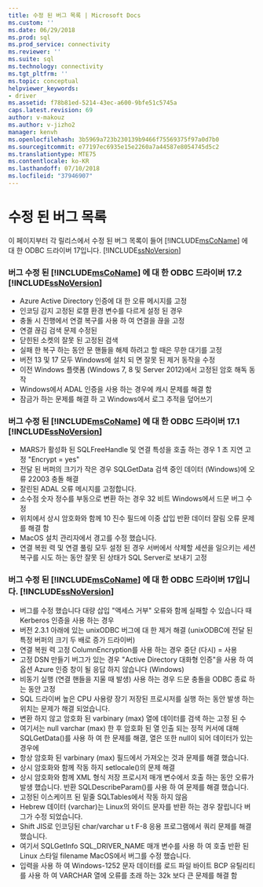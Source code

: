 ```yaml
---
title: 수정 된 버그 목록 | Microsoft Docs
ms.custom: ''
ms.date: 06/29/2018
ms.prod: sql
ms.prod_service: connectivity
ms.reviewer: ''
ms.suite: sql
ms.technology: connectivity
ms.tgt_pltfrm: ''
ms.topic: conceptual
helpviewer_keywords:
- driver
ms.assetid: f78b81ed-5214-43ec-a600-9bfe51c5745a
caps.latest.revision: 69
author: v-makouz
ms.author: v-jizho2
manager: kenvh
ms.openlocfilehash: 3b5969a723b230139b9466f75569375f97a0d7b0
ms.sourcegitcommit: e77197ec6935e15e2260a7a44587e8054745d5c2
ms.translationtype: MTE75
ms.contentlocale: ko-KR
ms.lasthandoff: 07/10/2018
ms.locfileid: "37946907"
---
```

# <a name="list-of-bugs-fixed"></a>수정 된 버그 목록

이 페이지부터 각 릴리스에서 수정 된 버그 목록이 들어 [!INCLUDE[msCoName](../../includes/msconame_md.md)] 에 대 한 ODBC 드라이버 17입니다. [!INCLUDE[ssNoVersion](../../includes/ssnoversion_md.md)]

### <a name="bug-fixes-in-the-includemsconameincludesmsconamemdmd-odbc-driver-172-for-includessnoversionincludesssnoversionmdmd"></a>버그 수정 된 [!INCLUDE[msCoName](../../includes/msconame_md.md)] 에 대 한 ODBC 드라이버 17.2 [!INCLUDE[ssNoVersion](../../includes/ssnoversion_md.md)]

- Azure Active Directory 인증에 대 한 오류 메시지를 고정
- 인코딩 감지 고정된 로캘 환경 변수를 다르게 설정 된 경우
- 충돌 시 진행에서 연결 복구를 사용 하 여 연결을 끊을 고정
- 연결 끊김 검색 문제 수정된
- 닫힌된 소켓의 잘못 된 고정된 검색
- 실패 한 복구 하는 동안 문 핸들을 해제 하려고 할 때은 무한 대기를 고정
- 버전 13 및 17 모두 Windows에 설치 되 면 잘못 된 제거 동작을 수정
- 이전 Windows 플랫폼 (Windows 7, 8 및 Server 2012)에서 고정된 암호 해독 동작
- Windows에서 ADAL 인증을 사용 하는 경우에 캐시 문제를 해결 함
- 잠금가 하는 문제를 해결 하 고 Windows에서 로그 추적을 덮어쓰기

### <a name="bug-fixes-in-the-includemsconameincludesmsconamemdmd-odbc-driver-171-for-includessnoversionincludesssnoversionmdmd"></a>버그 수정 된 [!INCLUDE[msCoName](../../includes/msconame_md.md)] 에 대 한 ODBC 드라이버 17.1 [!INCLUDE[ssNoVersion](../../includes/ssnoversion_md.md)]

- MARS가 활성화 된 SQLFreeHandle 및 연결 특성을 호출 하는 경우 1 초 지연 고정 "Encrypt = yes"
- 전달 된 버퍼의 크기가 작은 경우 SQLGetData 검색 중인 데이터 (Windows)에 오류 22003 충돌 해결
- 잘린된 ADAL 오류 메시지를 고정합니다.
- 소수점 숫자 정수를 부동으로 변환 하는 경우 32 비트 Windows에서 드문 버그 수정
- 위치에서 상시 암호화와 함께 10 진수 필드에 이중 삽입 반환 데이터 잘림 오류 문제를 해결 함
- MacOS 설치 관리자에서 경고를 수정 했습니다.
- 연결 복원 력 및 연결 풀링 모두 설정 된 경우 서버에서 삭제할 세션을 일으키는 세션 복구를 시도 하는 동안 잘못 된 상태가 SQL Server로 보내기 고정

### <a name="bug-fixes-in-the-includemsconameincludesmsconamemdmd-odbc-driver-17-for-includessnoversionincludesssnoversionmdmd"></a>버그 수정 된 [!INCLUDE[msCoName](../../includes/msconame_md.md)] 에 대 한 ODBC 드라이버 17입니다. [!INCLUDE[ssNoVersion](../../includes/ssnoversion_md.md)]

- 버그를 수정 했습니다 대량 삽입 "액세스 거부" 오류와 함께 실패할 수 있습니다 때 Kerberos 인증을 사용 하는 경우
- 버전 2.3.1 아래에 있는 unixODBC 버그에 대 한 제거 해결 (unixODBC에 전달 된 특정 버퍼의 크기 두 배로 증가 드라이버)
- 연결 복원 력 고정 ColumnEncryption를 사용 하는 경우 중단 (다시) = 사용
- 고정 DSN 만들기 버그가 있는 경우 "Active Directory 대화형 인증"을 사용 하 여 옵션 Azure 인증 창이 될 응답 하지 않습니다 (Windows)
- 비동기 실행 (연결 핸들을 지울 때 발생) 사용 하는 경우 드문 충돌을 ODBC 종료 하는 동안 고정
- SQL 드라이버 높은 CPU 사용량 장기 저장된 프로시저를 실행 하는 동안 발생 하는 위치는 문제가 해결 되었습니다.
- 변환 하지 않고 암호화 된 varbinary (max) 열에 데이터를 검색 하는 고정 된 수
- 여기서는 null varchar (max) 한 후 암호화 된 열 인출 되는 정적 커서에 대해 SQLGetData()를 사용 하 여 한 문제를 해결, 열은 또한 null이 되어 데이터가 있는 경우에
- 항상 암호화 된 varbinary (max) 필드에서 가져오는 것과 문제를 해결 했습니다.
- 상시 암호화와 함께 작동 하지 setlocale()의 문제 해결
- 상시 암호화와 함께 XML 형식 저장 프로시저 매개 변수에서 호출 하는 동안 오류가 발생 했습니다. 반환 SQLDescribeParam()를 사용 하 여 문제를 해결 했습니다.
- 고정된 이스케이프 된 밑줄 SQLTables에서 작동 하지 않음
- Hebrew 데이터 (varchar)는 Linux의 와이드 문자를 반환 하는 경우 잘립니다 버그가 수정 되었습니다.
- Shift JIS로 인코딩된 char/varchar u t F-8 응용 프로그램에서 쿼리 문제를 해결 했습니다.
- 여기서 SQLGetInfo SQL_DRIVER_NAME 매개 변수를 사용 하 여 호출 반환 된 Linux 스타일 filename MacOS에서 버그를 수정 했습니다.
- 입력을 사용 하 여 Windows-1252 문자 데이터를 로드 파일 바이트 BCP 유틸리티를 사용 하 여 VARCHAR 열에 오류를 초래 하는 32k 보다 큰 문제를 해결 함
